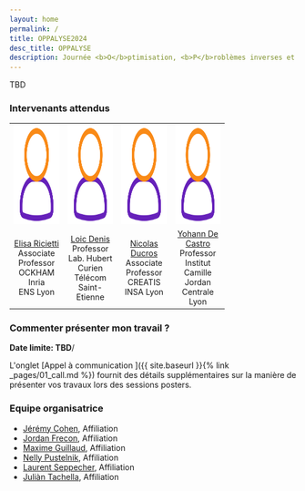 ```yaml
---
layout: home
permalink: /
title: OPPALYSE2024
desc_title: OPPALYSE
description: Journée <b>O</b>ptimisation, <b>P</b>roblèmes inverses et <b>Pa</b>rcimonie <b>Ly</b>on <b>S</b>aint-<b>E</b>tienne
---
```


TBD

### Intervenants attendus

<table style="width:75%">
  <tr>
    <td style="text-align:center"><img src="assets/img/user.png" height="175"></td>
    <td style="text-align:center"><img src="assets/img/user.png" height="175"></td>
    <td style="text-align:center"><img src="assets/img/user.png" height="175"></td>
    <td style="text-align:center"><img src="assets/img/user.png" height="175"></td>
  </tr>
  <tr>
    <td style="text-align:center"><a href="https://perso.ens-lyon.fr/elisa.riccietti/">Elisa Ricietti</a> <br> Associate Professor<br>OCKHAM Inria<br>ENS Lyon</td>
    <td style="text-align:center"><a href="https://perso.univ-st-etienne.fr/deniloic/">Loic Denis</a> <br>Professor<br>Lab. Hubert Curien<br>Télécom Saint-Etienne</td>
    <td style="text-align:center"><a href="https://www.creatis.insa-lyon.fr/~ducros/WebPage/index.html">Nicolas Ducros</a> <br> Associate Professor<br>CREATIS<br>INSA Lyon</td>
    <td style="text-align:center"><a href="https://ydecastro.github.io/">Yohann De Castro</a> <br>Professor<br>Institut Camille Jordan<br>Centrale Lyon</td>
  </tr>
</table>


### Commenter présenter mon travail ?

**Date limite: TBD**/

L'onglet [Appel à communication ]({{ site.baseurl }}{% link _pages/01_call.md %}) fournit des détails supplémentaires sur la manière de présenter vos travaux lors des sessions posters.

<h3>Equipe organisatrice</h3>

<ul>
  <li><a href="#">Jérémy Cohen</a>, Affiliation</li>
  <li><a href="#">Jordan Frecon</a>, Affiliation</li>
  <li><a href="#">Maxime Guillaud</a>, Affiliation</li>
  <li><a href="#">Nelly Pustelnik</a>, Affiliation</li>
  <li><a href="#">Laurent Seppecher</a>, Affiliation</li>
  <li><a href="#">Juliàn Tachella</a>, Affiliation</li>
</ul>


